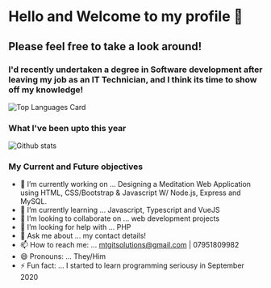 # Hello and Welcome to my profile 👋

## Please feel free to take a look around!

### I'd recently undertaken a degree in Software development after leaving my job as an IT Technician, and I think its time to show off my knowledge!
![Top Languages Card](https://github-readme-stats.vercel.app/api/top-langs/?username=thomasgardner4PU&layout=compact)

### What I've been upto this year
![Github stats](https://github-readme-stats.vercel.app/api?username=thomasgardner4PU&theme=highcontrast&show_icons=true&count_private=true)


### My Current and Future objectives
- 🔭 I’m currently working on ... Designing a Meditation Web Application using HTML, CSS/Bootstrap & Javascript W/ Node.js, Express and MySQL.
- 🌱 I’m currently learning ... Javascript, Typescript and VueJS
- 👯 I’m looking to collaborate on ... web development projects
- 🤔 I’m looking for help with ... PHP
- 💬 Ask me about ... my contact details!
- 📫 How to reach me: ... mtgitsolutions@gmail.com | 07951809982
- 😄 Pronouns: ... They/Him
- ⚡ Fun fact: ... I started to learn programming seriousy in September 2020
